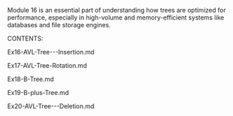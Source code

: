 Module 16 is an essential part of understanding how trees are optimized for performance, especially in high-volume and memory-efficient systems like databases and file storage engines.

CONTENTS:

Ex16-AVL-Tree---Insertion.md 

Ex17-AVL-Tree-Rotation.md

Ex18-B-Tree.md

Ex19-B-plus-Tree.md

Ex20-AVL-Tree---Deletion.md
